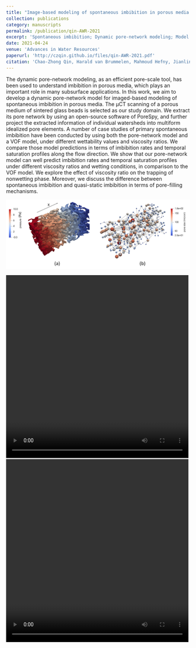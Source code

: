 ```yaml
---
title: "Image-based modeling of spontaneous imbibition in porous media by a dynamic pore network model"
collection: publications
category: manuscripts
permalink: /publication/qin-AWR-2021
excerpt: 'Spontaneous imbibition; Dynamic pore-network modeling; Model validation'
date: 2021-04-24
venue: 'Advances in Water Resources'
paperurl: 'http://czqin.github.io/files/qin-AWR-2021.pdf'
citation: 'Chao-Zhong Qin, Harald van Brummelen, Mahmoud Hefny, Jianlin Zhao, Image-based modeling of spontaneous imbibition in porous media by a dynamic pore network model, Advances in Water Resources, 152, 103932, 2021, https://doi.org/10.1016/j.advwatres.2021.103932.'
---
```


The dynamic pore-network modeling, as an efficient pore-scale tool, has been used to understand imbibition in porous media, which plays an important role in many subsurface applications. In this work, we aim to develop a dynamic pore-network model for imaged-based modeling of spontaneous imbibition in porous media. The μCT scanning of a porous medium of sintered glass beads is selected as our study domain. We extract its pore network by using an open-source software of PoreSpy, and further project the extracted information of individual watersheds into multiform idealized pore elements. A number of case studies of primary spontaneous imbibition have been conducted by using both the pore-network model and a VOF model, under different wettability values and viscosity ratios. We compare those model predictions in terms of imbibition rates and temporal saturation profiles along the flow direction. We show that our pore-network model can well predict imbibition rates and temporal saturation profiles under different viscosity ratios and wetting conditions, in comparison to the VOF model. We explore the effect of viscosity ratio on the trapping of nonwetting phase. Moreover, we discuss the difference between spontaneous imbibition and quasi-static imbibition in terms of pore-filling mechanisms.

<p align="left">
  <img src="/images/qin-AWR-2021-GA-1.png" alt="A dynamic pore-network model for spontaneous imbibition" width="600">
</p>

<div style="overflow: auto;">
  <video width="500" height="500" controls>
    <source src="/images/SI-DPNM-wang-AWR-2021-1.mp4" type="video/mp4">
    <p>抱歉，您的浏览器无法播放此视频。</p>
  </video>
  <video width="500" height="500" controls>
    <source src="/images/SI-DPNM-wang-AWR-2021-2.mp4" type="video/mp4">
    <p>抱歉，您的浏览器无法播放此视频。</p>
  </video>
</div>


